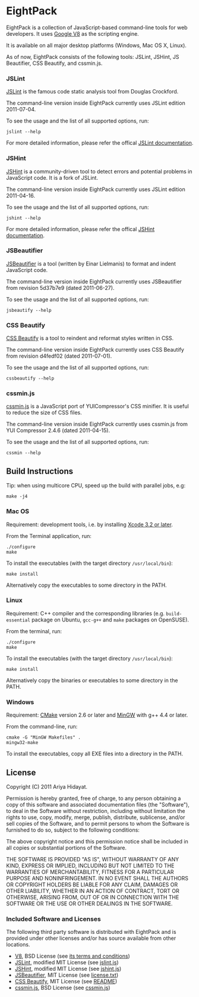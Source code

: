 # EightPack #

EightPack is a collection of JavaScript-based command-line tools for web
developers. It uses [Google V8](http://code.google.com/p/v8/)
as the scripting engine.

It is available on all major desktop platforms (Windows, Mac OS X, Linux).

As of now, EightPack consists of the following tools: JSLint, JSHint, JS
Beautifier, CSS Beautify, and cssmin.js.


### JSLint ###

[JSLint](http://jslint.com) is the famous code static analysis tool from
Douglas Crockford.

The command-line version inside EightPack currently uses JSLint edition
2011-07-04.

To see the usage and the list of all supported options, run:

    jslint --help

For more detailed information, please refer the offical [JSLint
documentation](http://www.jslint.com/lint.html#options).

### JSHint ###

[JSHint](http://jshint.com) is a community-driven tool to detect errors and
potential problems in JavaScript code. It is a fork of JSLint.

The command-line version inside EightPack currently uses JSLint edition
2011-04-16.

To see the usage and the list of all supported options, run:

    jshint --help

For more detailed information, please refer the offical [JSHint
documentation](http://jshint.com/#docs).

### JSBeautifier ###

[JSBeautifier](http://jsbeautifier.org) is a tool (written by Einar Lielmanis)
to format and indent JavaScript code.

The command-line version inside EightPack currently uses JSBeautifier
from revision 5d37b7e9 (dated 2011-06-27).

To see the usage and the list of all supported options, run:

    jsbeautify --help

### CSS Beautify ###

[CSS Beautify](http://senchalabs.github.com/cssbeautify/) is a tool to reindent
and reformat styles written in CSS.

The command-line version inside EightPack currently uses CSS Beautify
from revision d4fedf02 (dated 2011-07-01).

To see the usage and the list of all supported options, run:

    cssbeautify --help

### cssmin.js ###

[cssmin.js](http://www.phpied.com/cssmin-js/) is a JavaScript port of
YUICompressor's CSS minifier. It is useful to reduce the size of CSS
files.

The command-line version inside EightPack currently uses cssmin.js from
YUI Compressor 2.4.6 (dated 2011-04-15).

To see the usage and the list of all supported options, run:

    cssmin --help

## Build Instructions ##

Tip: when using multicore CPU, speed up the build with parallel jobs, e.g:

    make -j4

### Mac OS ###

Requirement: development tools, i.e. by installing [Xcode 3.2 or
later](http://developer.apple.com/tools/xcode/).

From the Terminal application, run:

    ./configure
    make

To install the executables (with the target directory <code>/usr/local/bin</code>):

    make install

Alternatively copy the executables to some directory in the PATH.

### Linux ###

Requirement: C++ compiler and the corresponding libraries (e.g.
<code>build-essential</code> package on Ubuntu,
<code>gcc-g++</code> and <code>make</code> packages on OpenSUSE).

From the terminal, run:

    ./configure
    make

To install the executables (with the target directory <code>/usr/local/bin</code>):

    make install

Alternatively copy the binaries or executables to some directory in the PATH.

### Windows ###

Requirement: [CMake](http://www.cmake.org/cmake/resources/software.html)
version 2.6 or later and [MinGW](http://mingw.org) with g++ 4.4 or later.

From the command-line, run:

    cmake -G "MinGW Makefiles" .
    mingw32-make

To install the executables, copy all EXE files into a directory in the
PATH.

## License ##

Copyright (C) 2011 Ariya Hidayat.

Permission is hereby granted, free of charge, to any person obtaining a copy
of this software and associated documentation files (the "Software"), to deal
in the Software without restriction, including without limitation the rights
to use, copy, modify, merge, publish, distribute, sublicense, and/or sell
copies of the Software, and to permit persons to whom the Software is
furnished to do so, subject to the following conditions:

The above copyright notice and this permission notice shall be included in
all copies or substantial portions of the Software.

THE SOFTWARE IS PROVIDED "AS IS", WITHOUT WARRANTY OF ANY KIND, EXPRESS OR
IMPLIED, INCLUDING BUT NOT LIMITED TO THE WARRANTIES OF MERCHANTABILITY,
FITNESS FOR A PARTICULAR PURPOSE AND NONINFRINGEMENT. IN NO EVENT SHALL THE
AUTHORS OR COPYRIGHT HOLDERS BE LIABLE FOR ANY CLAIM, DAMAGES OR OTHER
LIABILITY, WHETHER IN AN ACTION OF CONTRACT, TORT OR OTHERWISE, ARISING FROM,
OUT OF OR IN CONNECTION WITH THE SOFTWARE OR THE USE OR OTHER DEALINGS IN
THE SOFTWARE.

### Included Software and Licenses ###

The following third party software is distributed with EightPack and is provided
under other licenses and/or has source available from other locations.

* [V8](http://v8.googlecode.com), BSD License (see [its terms and conditions](http://code.google.com/apis/v8/terms.html))
* [JSLint](http://jslint.com), modified MIT License (see [jslint.js](https://github.com/douglascrockford/JSLint/blob/master/jslint.js))
* [JSHint](http://jshint.com), modified MIT License (see [jshint.js](https://github.com/jshint/jshint/blob/master/jshint.jsh))
* [JSBeautifier](http://jsbeautifier.org), MIT License (see [license.txt](https://github.com/einars/js-beautify/blob/master/license.txt))
* [CSS Beautify](http://senchalabs.github.com/cssbeautify/), MIT License (see [README](https://github.com/senchalabs/cssbeautify/blob/master/README.md))
* [cssmin.js](http://www.phpied.com/cssmin-js/), BSD License (see [cssmin.js](https://github.com/yui/yuicompressor/blob/master/ports/js/cssmin.js))
